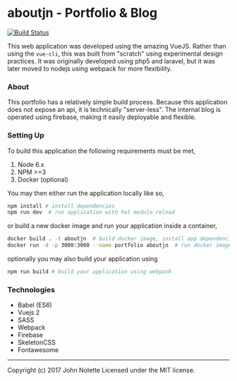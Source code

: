 # aboutjn - **Portfolio & Blog**

[![Build Status](https://ci.aboutjn.xyz/job/neetVeritas/job/aboutjn/job/master/badge/icon)](https://ci.aboutjn.xyz/job/neetVeritas/job/aboutjn/job/master/)

This web application was developed using the amazing VueJS.
Rather than using the `vue-cli`, this was built from "scratch" using experimental design practices. It was originally developed using php5 and laravel, but it was later moved to nodejs using webpack for more flexibility.

### About
This portfolio has a relatively simple build process. Because this application does not expose an api, it is technically "server-less". The internal blog is operated using firebase, making it easily deployable and flexible.

### Setting Up
To build this application the following requirements must be met,
1. Node 6.x
2. NPM >=3
3. Docker (optional)

You may then either run the application locally like so,
```sh
npm install # install dependencies
npm run dev  # run application with hot module reload
```
or build a new docker image and run your application inside a container,
```sh
docker build . -t aboutjn  # build docker image, install app dependencies
docker run -d -p 3000:3000 --name portfolio aboutjn  # run docker image bind app to port 3000 on host
```
optionally you may also build your application using
```sh
npm run build # build your application using webpack
```

### Technologies
* Babel (ES6)
* Vuejs 2
* SASS
* Webpack
* Firebase
* SkeletonCSS
* Fontawesome

---

Copyright (c) 2017 John Nolette Licensed under the MIT license.
